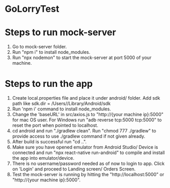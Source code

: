 # GoLorryTest

Steps to run mock-server
========================

1. Go to mock-server folder.
2. Run "npm i" to install node_modules.
2. Run "npx nodemon" to start the mock-server at port 5000 of your machine.

Steps to run the app
====================

1. Create local.properties file and place it under android/ folder.
Add sdk path like sdk.dir = /Users/<Your Profile>/Library/Android/sdk
2. Run 'npm i' command to install node_modules.
3. Change the 'baseURL' in src/axios.js to "http://{your machine ip}:5000" for mac OS user. For Windows run "adb reverse tcp:5000 tcp:5000" to reset the port when  pointed to localhost.
4. cd android and run "./gradlew clean". Run "chmod 777 ./gradlew" to provide access to use ./gradlew command if not given already.
5. After build is successful run "cd ..".
6. Make sure you have opened emulator from Android Studio/ Device is connected and run "npx react-native run-android" to compile and install the app into emulator/device.
7. There is no username/password needed as of now to login to app. Click on 'Login' and proceed to Landing screen/ Orders Screen.
8. Test the mock-server is running by hitting the "http://localhost:5000" or "http://{your machine ip}:5000". 
